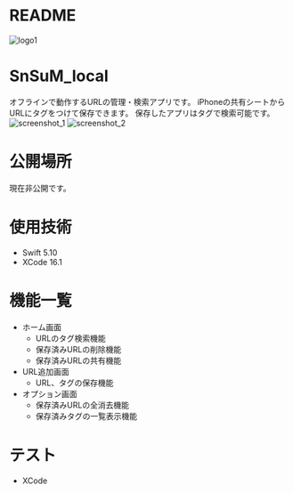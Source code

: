 # README
![logo1](https://github.com/user-attachments/assets/006dcc59-caba-4d58-99a1-55d3ad4f1246)

# SnSuM_local
オフラインで動作するURLの管理・検索アプリです。
iPhoneの共有シートからURLにタグをつけて保存できます。
保存したアプリはタグで検索可能です。
![screenshot_1](https://github.com/user-attachments/assets/1826e68e-e570-4af6-ac7c-51da322a6b72)
![screenshot_2](https://github.com/user-attachments/assets/e5005b18-4901-46df-931f-051d5627f59d)

# 公開場所
現在非公開です。

# 使用技術

+ Swift 5.10
+ XCode 16.1

# 機能一覧
+ ホーム画面
  + URLのタグ検索機能
  + 保存済みURLの削除機能
  + 保存済みURLの共有機能
+ URL追加画面
  + URL、タグの保存機能
+ オプション画面
  + 保存済みURLの全消去機能
  + 保存済みタグの一覧表示機能

# テスト
+ XCode
